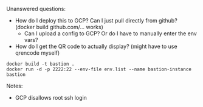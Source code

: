 Unanswered questions:
- How do I deploy this to GCP? Can I just pull directly from github? (docker build github.com/... works)
  - Can I upload a config to GCP? Or do I have to manually enter the env vars?
- How do I get the QR code to actually display? (might have to use qrencode myself)

```
docker build -t bastion .
docker run -d -p 2222:22 --env-file env.list --name bastion-instance bastion
```


Notes:
- GCP disallows root ssh login
